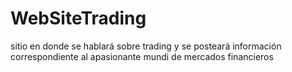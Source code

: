 # WebSiteTrading
sitio en donde se hablará sobre trading y se posteará información correspondiente al apasionante mundi de mercados financieros
